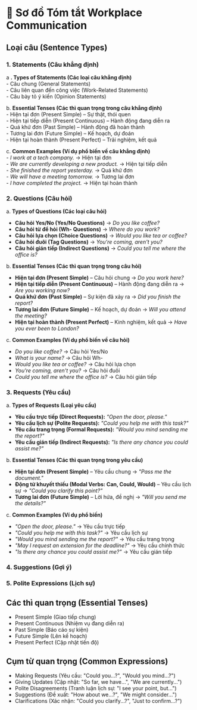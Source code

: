 # 📌 **Sơ đồ Tóm tắt Workplace Communication**  
## **Loại câu (Sentence Types)**
### 1. Statements (Câu khẳng định)

 a **. Types of Statements (Các loại câu khẳng định)**  
         - Câu chung (General Statements)  
         - Câu liên quan đến công việc (Work-Related Statements)  
         - Câu bày tỏ ý kiến (Opinion Statements)  
      
b. **Essential Tenses (Các thì quan trọng trong câu khẳng định)**  
         - Hiện tại đơn (Present Simple) – Sự thật, thói quen  
         - Hiện tại tiếp diễn (Present Continuous) – Hành động đang diễn ra  
         - Quá khứ đơn (Past Simple) – Hành động đã hoàn thành  
         - Tương lai đơn (Future Simple) – Kế hoạch, dự đoán  
         - Hiện tại hoàn thành (Present Perfect) – Trải nghiệm, kết quả  
      
c. **Common Examples (Ví dụ phổ biến về câu khẳng định)**  
         - *I work at a tech company.* → Hiện tại đơn  
         - *We are currently developing a new product.* → Hiện tại tiếp diễn  
         - *She finished the report yesterday.* → Quá khứ đơn  
         - *We will have a meeting tomorrow.* → Tương lai đơn  
         - *I have completed the project.* → Hiện tại hoàn thành  

### 2. Questions (Câu hỏi)  

 a. **Types of Questions (Các loại câu hỏi)**  
   - **Câu hỏi Yes/No (Yes/No Questions)** → *Do you like coffee?*  
   - **Câu hỏi từ để hỏi (Wh- Questions)** → *Where do you work?*  
   - **Câu hỏi lựa chọn (Choice Questions)** → *Would you like tea or coffee?*  
   - **Câu hỏi đuôi (Tag Questions)** → *You're coming, aren't you?*  
   - **Câu hỏi gián tiếp (Indirect Questions)** → *Could you tell me where the office is?*  

 b. **Essential Tenses (Các thì quan trọng trong câu hỏi)**  
   - **Hiện tại đơn (Present Simple)** – Câu hỏi chung → *Do you work here?*  
   - **Hiện tại tiếp diễn (Present Continuous)** – Hành động đang diễn ra → *Are you working now?*  
   - **Quá khứ đơn (Past Simple)** – Sự kiện đã xảy ra → *Did you finish the report?*  
   - **Tương lai đơn (Future Simple)** – Kế hoạch, dự đoán → *Will you attend the meeting?*  
   - **Hiện tại hoàn thành (Present Perfect)** – Kinh nghiệm, kết quả → *Have you ever been to London?*  

 c. **Common Examples (Ví dụ phổ biến về câu hỏi)**  
   - *Do you like coffee?* → Câu hỏi Yes/No  
   - *What is your name?* → Câu hỏi Wh-  
   - *Would you like tea or coffee?* → Câu hỏi lựa chọn  
   - *You're coming, aren't you?* → Câu hỏi đuôi  
   - *Could you tell me where the office is?* → Câu hỏi gián tiếp

### 3. Requests (Yêu cầu)  

 a. **Types of Requests (Loại yêu cầu)**  
   - **Yêu cầu trực tiếp (Direct Requests):** *"Open the door, please."*  
   - **Yêu cầu lịch sự (Polite Requests):** *"Could you help me with this task?"*  
   - **Yêu cầu trang trọng (Formal Requests):** *"Would you mind sending me the report?"*  
   - **Yêu cầu gián tiếp (Indirect Requests):** *"Is there any chance you could assist me?"*  

 b. **Essential Tenses (Các thì quan trọng trong yêu cầu)**  
   - **Hiện tại đơn (Present Simple)** – Yêu cầu chung → *"Pass me the document."*  
   - **Động từ khuyết thiếu (Modal Verbs: Can, Could, Would)** – Yêu cầu lịch sự → *"Could you clarify this point?"*  
   - **Tương lai đơn (Future Simple)** – Lời hứa, đề nghị → *"Will you send me the details?"*  

 c. **Common Examples (Ví dụ phổ biến)**  
   - *"Open the door, please."* → Yêu cầu trực tiếp  
   - *"Could you help me with this task?"* → Yêu cầu lịch sự  
   - *"Would you mind sending me the report?"* → Yêu cầu trang trọng  
   - *"May I request an extension for the deadline?"* → Yêu cầu chính thức  
   - *"Is there any chance you could assist me?"* → Yêu cầu gián tiếp  


### 4. Suggestions (Gợi ý)  

### 5. Polite Expressions (Lịch sự)  

## **Các thì quan trọng (Essential Tenses)**
   - Present Simple (Giao tiếp chung)  
   - Present Continuous (Nhiệm vụ đang diễn ra)  
   - Past Simple (Báo cáo sự kiện)  
   - Future Simple (Lên kế hoạch)  
   - Present Perfect (Cập nhật tiến độ)  

## **Cụm từ quan trọng (Common Expressions)**
   - Making Requests (Yêu cầu: "Could you...?", "Would you mind...?")  
   - Giving Updates (Cập nhật: "So far, we have...", "We are currently...")  
   - Polite Disagreements (Tranh luận lịch sự: "I see your point, but...")  
   - Suggestions (Đề xuất: "How about we...?", "We might consider...")  
   - Clarifications (Xác nhận: "Could you clarify...?", "Just to confirm...?")  

